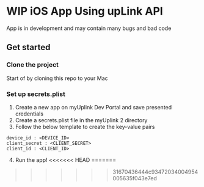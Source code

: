# WIP iOS App Using upLink API

App is in development and may contain many bugs and bad code 

## Get started

### Clone the project

Start of by cloning this repo to your Mac

### Set up secrets.plist

1. Create a new app on myUplink Dev Portal and save presented credentials
2. Create a secrets.plist file in the myUplink 2 directory
3. Follow the below template to create the key-value pairs
```
device_id : <DEVICE_ID>
client_secret : <CLIENT_SECRET>
client_id : <CLIENT_ID>
```
4. Run the app!
<<<<<<< HEAD
=======

>>>>>>> 31670436444c93472034004954005635f043e7ed

